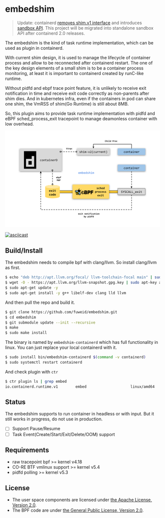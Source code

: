 # embedshim

> Update: containerd [removes shim.v1 interface](https://github.com/containerd/containerd/pull/8262)
> and introduces [sandbox API](https://github.com/containerd/containerd/issues/9431).
> This project will be migrated into standalone sandbox API after containerd 2.0 releases.

The embedshim is the kind of task runtime implementation, which can be used as
plugin in containerd.

With current shim design, it is used to manage the lifecycle of container
process and allow to be reconnected after containerd restart. The one of the
key design elements of a small shim is to be a container process monitoring,
at least it is important to containerd created by runC-like runtime.

Without pidfd and ebpf trace point feature, it is unlikely to receive exit
notification in time and receive exit code correctly as non-parents after shim
dies. And in kubernetes infra, even if the containers in pod can share one
shim, the VmRSS of shim(Go Runtime) is still about 8MB.

So, this plugin aims to provide task runtime implementation with pidfd and
eBPF sched_process_exit tracepoint to manage deamonless container with
low overhead.

![embedshim-overview](docs/images/embedshim-overview.svg)

[![asciicast](https://asciinema.org/a/480970.svg)](https://asciinema.org/a/480970)

## Build/Install

The embedshim needs to compile bpf with clang/llvm. So install clang/llvm as first.

```bash
$ echo "deb http://apt.llvm.org/focal/ llvm-toolchain-focal main" | sudo tee -a /etc/apt/sources.lis
$ wget -O - https://apt.llvm.org/llvm-snapshot.gpg.key | sudo apt-key add -
$ sudo apt-get update -y
$ sudo apt-get install -y g++ libelf-dev clang lld llvm
```

And then pull the repo and build it.

```bash
$ git clone https://github.com/fuweid/embedshim.git
$ cd embedshim
$ git submodule update --init --recursive
$ make
$ sudo make install
```

The binary is named by `embedshim-containerd` which has full functionality in
linux. You can just replace your local containerd with it.

```bash
$ sudo install bin/embedshim-containerd $(command -v containerd)
$ sudo systemctl restart containerd
```

And check plugin with `ctr`

```bash
$ ctr plugin ls | grep embed
io.containerd.runtime.v1        embed                    linux/amd64    ok
```

## Status

The embedshim supports to run container in headless or with input.
But it still works in progress, do not use in production.

* [ ] Support Pause/Resume
* [ ] Task Event(Create/Start/Exit/Delete/OOM) support

## Requirements

* raw tracepoint bpf >= kernel v4.18
* CO-RE BTF vmlinux support >= kernel v5.4
* pidfd polling >= kernel v5.3

## License

* The user space components are licensed under [the Apache License, Version 2.0](LICENSE).
* The BPF code are under [the General Public License, Version 2.0](bpf/COPYING).
